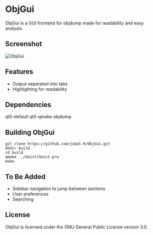 # ObjGui
ObjGui is a GUI frontend for objdump made for readability and easy analysis.

## Screenshot
![ObjGui](https://github.com/jubal-R/ObjGui/blob/master/screenshots/objGui.png)

## Features
- Output seperated into tabs
- Highlighting for readability

## Dependencies
qt5-default qt5-qmake objdump

## Building ObjGui
`git clone https://github.com/jubal-R/ObjGui.git`  
`mkdir build`  
`cd build`  
`qmake ../Geist/Geist.pro`  
`make`

## To Be Added
- Sidebar navigation to jump between sections
- User preferences
- Searching

## License
ObjGui is licensed under the GNU General Public License version 3.0.
